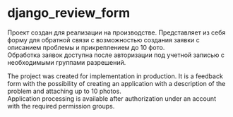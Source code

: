 # django_review_form
Проект создан для реализации на производстве. Представляет из себя форму для обратной связи с возможностью создания заявки с описанием проблемы и прикреплением  до 10 фото.<br>
Обработка заявок доступна после авторизации под учетной записью с необходимыми группами разрешений.<br>


The project was created for implementation in production. It is a feedback form with the possibility of creating an application with a description of the problem and attaching up to 10 photos.<br>
Application processing is available after authorization under an account with the required permission groups.
